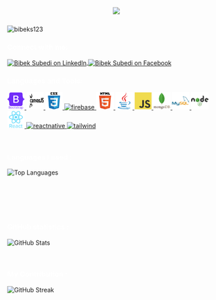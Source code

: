
<h1 align="center">
  <a href="https://github.com/bibeks123">
    <img src="https://readme-typing-svg.herokuapp.com?font=Fira+Code&size=32&pause=1000&color=F7A8B8&width=900&height=60&lines=Hi%2C+I+am+Bibek+Subedi.;A+passionate+Web+Developer+from+Nepal.">
  </a>
</h1>





<p align="left"> 
  <img src="https://komarev.com/ghpvc/?username=bibeks123&label=Profile%20views&color=blueviolet&style=flat" alt="bibeks123" /> 
</p>

<h3 align="left" style="color:white;">Connect with me:</h3>
<p align="left">
  <a href="https://www.linkedin.com/in/bibek-subedi-343933273/" target="blank">
    <img align="center" src="https://raw.githubusercontent.com/rahuldkjain/github-profile-readme-generator/master/src/images/icons/Social/linked-in-alt.svg" alt="Bibek Subedi on LinkedIn" height="30" width="40" />
  </a>
  <a href="https://www.facebook.com/bibek.subedi.33046/" target="blank">
    <img align="center" src="https://raw.githubusercontent.com/rahuldkjain/github-profile-readme-generator/master/src/images/icons/Social/facebook.svg" alt="Bibek Subedi on Facebook" height="30" width="40" />
  </a>
</p>

<h3 align="left" style="color:white;">Languages and Tools:</h3>
<p align="left"> 
  <a href="https://getbootstrap.com" target="_blank" rel="noreferrer"> 
    <img src="https://raw.githubusercontent.com/devicons/devicon/master/icons/bootstrap/bootstrap-plain-wordmark.svg" alt="bootstrap" width="40" height="40"/> 
  </a> 
  <a href="https://canvasjs.com" target="_blank" rel="noreferrer"> 
    <img src="https://raw.githubusercontent.com/Hardik0307/Hardik0307/master/assets/canvasjs-charts.svg" alt="canvasjs" width="40" height="40"/> 
  </a> 
  <a href="https://www.w3schools.com/css/" target="_blank" rel="noreferrer"> 
    <img src="https://raw.githubusercontent.com/devicons/devicon/master/icons/css3/css3-original-wordmark.svg" alt="css3" width="40" height="40"/> 
  </a> 
  <a href="https://firebase.google.com/" target="_blank" rel="noreferrer"> 
    <img src="https://www.vectorlogo.zone/logos/firebase/firebase-icon.svg" alt="firebase" width="40" height="40"/> 
  </a> 
  <a href="https://www.w3.org/html/" target="_blank" rel="noreferrer"> 
    <img src="https://raw.githubusercontent.com/devicons/devicon/master/icons/html5/html5-original-wordmark.svg" alt="html5" width="40" height="40"/> 
  </a> 
  <a href="https://www.java.com" target="_blank" rel="noreferrer"> 
    <img src="https://raw.githubusercontent.com/devicons/devicon/master/icons/java/java-original.svg" alt="java" width="40" height="40"/> 
  </a> 
  <a href="https://developer.mozilla.org/en-US/docs/Web/JavaScript" target="_blank" rel="noreferrer"> 
    <img src="https://raw.githubusercontent.com/devicons/devicon/master/icons/javascript/javascript-original.svg" alt="javascript" width="40" height="40"/> 
  </a> 
  <a href="https://www.mongodb.com/" target="_blank" rel="noreferrer"> 
    <img src="https://raw.githubusercontent.com/devicons/devicon/master/icons/mongodb/mongodb-original-wordmark.svg" alt="mongodb" width="40" height="40"/> 
  </a> 
  <a href="https://www.mysql.com/" target="_blank" rel="noreferrer"> 
    <img src="https://raw.githubusercontent.com/devicons/devicon/master/icons/mysql/mysql-original-wordmark.svg" alt="mysql" width="40" height="40"/> 
  </a> 
  <a href="https://nodejs.org" target="_blank" rel="noreferrer"> 
    <img src="https://raw.githubusercontent.com/devicons/devicon/master/icons/nodejs/nodejs-original-wordmark.svg" alt="nodejs" width="40" height="40"/> 
  </a> 
  <a href="https://reactjs.org/" target="_blank" rel="noreferrer"> 
    <img src="https://raw.githubusercontent.com/devicons/devicon/master/icons/react/react-original-wordmark.svg" alt="react" width="40" height="40"/> 
  </a> 
  <a href="https://reactnative.dev/" target="_blank" rel="noreferrer"> 
    <img src="https://reactnative.dev/img/header_logo.svg" alt="reactnative" width="40" height="40"/> 
  </a> 
  <a href="https://tailwindcss.com/" target="_blank" rel="noreferrer"> 
    <img src="https://www.vectorlogo.zone/logos/tailwindcss/tailwindcss-icon.svg" alt="tailwind" width="40" height="40"/> 
  </a> 
</p>

<br />
<h3 align="left" style="color:white;">Languages I used :</h3>
<p>
  <img align="left" src="https://github-readme-stats.vercel.app/api/top-langs?username=bibeks123&show_icons=true&locale=en&layout=compact&theme=dark" alt="Top Languages" />
</p>

<br /><br /><br /><br /><br/> <br />
<h3 align="left" style="color:white;">GitHub statistics  :</h3>
<p>
  <img align="center" src="https://github-readme-stats.vercel.app/api?username=bibeks123&show_icons=true&locale=en&theme=dark" alt="GitHub Stats" />
</p>

<br />
<h3 align="left" style="color:white;">My Contribution  :</h3>
<p>
  <img align="center" src="https://github-readme-streak-stats.herokuapp.com/?user=bibeks123&theme=dark" alt="GitHub Streak" />
</p>
